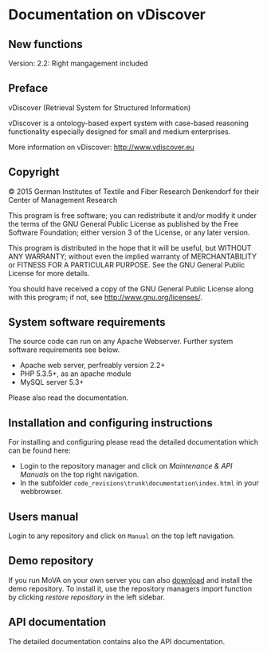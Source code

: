 Documentation on vDiscover
==========================

New functions
-------------

Version: 2.2: Right mangagement included

Preface
-------
vDiscover (Retrieval System for Structured Information)

vDiscover is a ontology-based expert system with case-based reasoning functionality especially 
designed for small and medium enterprises.

More information on vDiscover: http://www.vdiscover.eu

Copyright
---------

© 2015 German Institutes of Textile and Fiber Research Denkendorf for their Center of Management Research

This program is free software; you can redistribute it and/or modify it under the 
terms of the GNU General Public License as published by the Free Software
Foundation; either version 3 of the License, or any later version.

This program is distributed in the hope that it will be useful, but WITHOUT ANY
WARRANTY; without even the implied warranty of MERCHANTABILITY or FITNESS FOR A
PARTICULAR PURPOSE. See the GNU General Public License for more details.

You should have received a copy of the GNU General Public License along with this 
program; if not, see <http://www.gnu.org/licenses/>.


System software requirements
----------------------------

The source code can run on any Apache Webserver. Further system software requirements see below.

*   Apache web server, perfreably version 2.2+
*   PHP 5.3.5+, as an apache module
*   MySQL server 5.3+

Please also read the documentation.

Installation and configuring instructions
-----------------------------------------

For installing and configuring please read the detailed documentation which can be found here:

*   Login to the repository manager and click on _Maintenance & API Manuals_ on the top right navigation.
*   In the subfolder `code_revisions\trunk\documentation\index.html` in your webbrowser.

Users manual
------------

Login to any repository and click on `Manual` on the top left navigation.

Demo repository
---------------

If you run MoVA on your own server you can also [download](https://github.com/ditf-mr/vDiscover/blob/master/MoVA-Demo-Fitman.zip) and install the demo repository. To install it, use the repository managers import function by clicking _restore repository_ in the left sidebar.

API documentation
-----------------

The detailed documentation contains also the API documentation.
